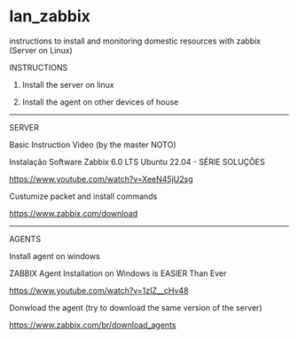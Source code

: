 # lan_zabbix
instructions to install and monitoring domestic resources with zabbix (Server on Linux)



INSTRUCTIONS

1) Install the server on linux

2) Install the agent on other devices of house

----------------------

SERVER

Basic Instruction Video (by the master NOTO)

Instalação Software Zabbix 6.0 LTS Ubuntu 22.04 - SÉRIE SOLUÇÕES

https://www.youtube.com/watch?v=XeeN45jU2sg

Custumize packet and install commands

https://www.zabbix.com/download


----------------------

AGENTS

Install agent on windows

ZABBIX Agent Installation on Windows is EASIER Than Ever

https://www.youtube.com/watch?v=1zIZ__cHv48

Donwload the agent (try to download the same version of the server)

https://www.zabbix.com/br/download_agents

